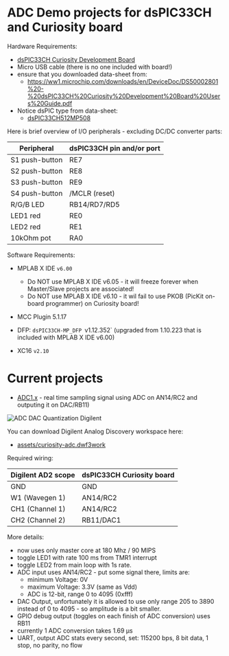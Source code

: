 # ADC Demo projects for dsPIC33CH and Curiosity board

Hardware Requirements:
- [dsPIC33CH Curiosity Development Board](https://www.microchip.com/en-us/development-tool/DM330028-2)
- Micro USB cable (there is no one included with board!)
- ensure that you downloaded data-sheet from:
  - https://ww1.microchip.com/downloads/en/DeviceDoc/DS50002801%20-%20dsPIC33CH%20Curiosity%20Development%20Board%20Users%20Guide.pdf
- Notice dsPIC type from data-sheet:
  - [dsPIC33CH512MP508](https://www.microchip.com/en-us/product/dsPIC33CH512MP508)

Here is brief overview of I/O peripherals - excluding DC/DC converter parts:

| Peripheral | dsPIC33CH pin and/or port |
| --- | --- |
| S1 push-button | RE7 |
| S2 push-button | RE8 |
| S3 push-button | RE9 |
| S4 push-button | /MCLR (reset) |
| R/G/B LED | RB14/RD7/RD5 |
| LED1 red | RE0 |
| LED2 red | RE1 |
| 10kOhm pot | RA0 |


Software Requirements:

- MPLAB X IDE `v6.00`

  - Do NOT use MPLAB X IDE v6.05 - it will freeze forever when Master/Slave projects are associated!
  - Do NOT use MPLAB X IDE v6.10 - it wil fail to use PKOB (PicKit on-board programmer) on Curiosity
    board!

- MCC Plugin 5.1.17
- DFP: `dsPIC33CH-MP_DFP `v1.12.352` (upgraded from 1.10.223 that is included with MPLAB X IDE v6.00)
- XC16 `v2.10`

# Current projects

* [ADC1.x](ADC1.x) - real time sampling signal using ADC on AN14/RC2 and outputing
  it on DAC/RB11)

![ADC DAC Quantization Digilent](assets/adc-dac-quantization.png)

You can download Digilent Analog Discovery workspace here:

- [assets/curiosity-adc.dwf3work](assets/curiosity-adc.dwf3work)


Required wiring:


| Digilent AD2 scope | dsPIC33CH Curiosity board |
| --- | --- |
| GND | GND |
| W1 (Wavegen 1) | AN14/RC2 |
| CH1 (Channel 1) | AN14/RC2 |
| CH2 (Channel 2) | RB11/DAC1 |


More details:
  - now uses only master core at 180 Mhz / 90 MIPS
  - toggle LED1 with rate 100 ms from TMR1 interrupt
  - toggle LED2 from main loop with 1s rate.
  - ADC input uses AN14/RC2 - put some signal there, limits are:
    - minimum Voltage: 0V
    - maximum Voltage: 3.3V (same as Vdd)
    - ADC is 12-bit, range 0 to 4095 (0xfff)
  - DAC Output, unfortunately it is allowed to use only range 205 to 3890 instead of 0 to 4095 - so 
    amplitude is a bit smaller.
  - GPIO debug output (toggles on each finish of ADC conversion) uses RB11
  - currently 1 ADC conversion takes 1.69 µs
  - UART, output ADC stats every second, set: 115200 bps, 8 bit data, 1 stop, no parity, no flow


